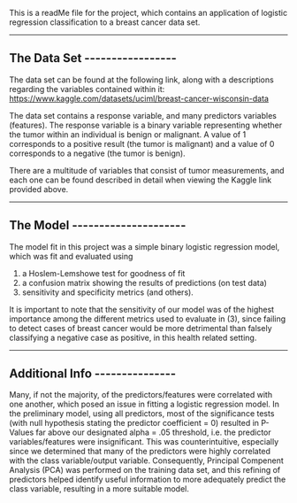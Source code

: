 This is a readMe file for the project, which contains an application of logistic regression classification to a breast cancer data set.

------------------------------
The Data Set -----------------
------------------------------

The data set can be found at the following link, along with a descriptions regarding the variables contained within it:
https://www.kaggle.com/datasets/uciml/breast-cancer-wisconsin-data


The data set contains a response variable, and many predictors variables (features). The response variable is a binary variable representing 
whether the tumor within an individual is benign or malignant. A value of 1 corresponds to a positive result (the tumor is malignant) and a value 
of 0 corresponds to a negative (the tumor is benign). 

There are a multitude of variables that consist of tumor measurements, and each one can be found described in detail when viewing the 
Kaggle link provided above. 

-------------------------------
The Model ---------------------
-------------------------------

The model fit in this project was a simple binary logistic regression model, which was fit and evaluated using 

1) a Hoslem-Lemshowe test for goodness of fit
2) a confusion matrix showing the results of predictions (on test data)
3) sensitivity and specificity metrics (and others).

It is important to note that the sensitivity of our model was of the highest importance among the different metrics used to evaluate in (3), since 
failing to detect cases of breast cancer would be more detrimental than falsely classifying a negative case as positive, in this health related setting. 

-------------------------------
Additional Info ---------------
-------------------------------

Many, if not the majority, of the predictors/features were correlated with one another, which posed an issue in fitting a logistic regression model. In the preliminary model, using all predictors, most of the significance tests (with null hypothesis stating the predictor coefficient = 0) resulted in P-Values far above our designated alpha = .05 threshold, i.e. the predictor variables/features were insignificant. This was counterintuitive, especially since we determined that many of the predictors were highly correlated with the class variable/output variable. Consequently, Principal Compenent Analysis (PCA) was performed on the training data set, and this refining of predictors helped identify useful information to more adequately predict the class variable, resulting in a more suitable model. 
